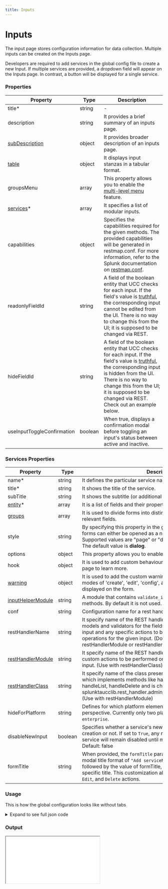 ```yaml
---
title: Inputs
---
```


# Inputs

The input page stores configuration information for data collection. Multiple inputs can be created on the Inputs page.

Developers are required to add services in the global config file to create a new Input. If multiple services are
provided, a dropdown field will appear on the Inputs page. In contrast, a button will be displayed for a single service.

### Properties

| Property                                                                  | Type    | Description                                                                                                                                                                                                                                                                                                                                          |
| ------------------------------------------------------------------------- | ------- | ---------------------------------------------------------------------------------------------------------------------------------------------------------------------------------------------------------------------------------------------------------------------------------------------------------------------------------------------------- |
| title<span class="required-asterisk">\*</span>                            | string  | -                                                                                                                                                                                                                                                                                                                                                    |
| description                                                               | string  | It provides a brief summary of an inputs page.                                                                                                                                                                                                                                                                                                       |
| [subDescription](../advanced/sub_description.md)                          | object  | It provides broader description of an inputs page.                                                                                                                                                                                                                                                                                                   |
| [table](../table.md)                                                      | object  | It displays input stanzas in a tabular format.                                                                                                                                                                                                                                                                                                       |
| groupsMenu                                                                | array   | This property allows you to enable the [multi-level menu](./multilevel_menu.md) feature.                                                                                                                                                                                                                                                             |
| [services](#services-properties)<span class="required-asterisk">\*</span> | array   | It specifies a list of modular inputs.                                                                                                                                                                                                                                                                                                               |
| capabilities | object | Specifies the capabilities required for the given methods. The provided capabilities will be generated in restmap.conf. For more information, refer to the Splunk documentation on [restmap.conf](https://docs.splunk.com/Documentation/Splunk/latest/Admin/restmapconf#restmap.conf.spec).|
| readonlyFieldId                                                           | string  | A field of the boolean entity that UCC checks for each input. If the field's value is [truthful](https://docs.splunk.com/Documentation/Splunk/latest/SearchReference/ListOfDataTypes), the corresponding input cannot be edited from the UI. There is no way to change this from the UI; it is supposed to be changed via REST.                      |
| hideFieldId                                                               | string  | A field of the boolean entity that UCC checks for each input. If the field's value is [truthful](https://docs.splunk.com/Documentation/Splunk/latest/SearchReference/ListOfDataTypes), the corresponding input is hidden from the UI. There is no way to change this from the UI; it is supposed to be changed via REST. Check out an example below. |
| useInputToggleConfirmation                                                | boolean | When true, displays a confirmation modal before toggling an input's status between active and inactive.                                                                                                                                                                                                                                                                 |

### Services Properties

| Property                                                              | Type   | Description                                                                                                                                                                                                                                                                         |
| --------------------------------------------------------------------- | ------ | ----------------------------------------------------------------------------------------------------------------------------------------------------------------------------------------------------------------------------------------------------------------------------------- |
| name<span class="required-asterisk">\*</span>                         | string | It defines the particular service name.                                                                                                                                                                                                                                             |
| title<span class="required-asterisk">\*</span>                        | string | It shows the title of the service.                                                                                                                                                                                                                                                  |
| subTitle                                                              | string | It shows the subtitle (or additional information) of the service.                                                                                                                                                                                                                   |
| [entity](../entity/index.md)<span class="required-asterisk">\*</span> | array  | It is a list of fields and their properties.                                                                                                                                                                                                                                        |
| [groups](../advanced/groups_feature.md)                               | array  | It is used to divide forms into distinct sections, each comprising relevant fields.                                                                                                                                                                                                 |
| style                                                                 | string | By specifying this property in the global configuration file, the forms can either be opened as a new page or in a dialog. <br>Supported values are "page" or "dialog". <br> The default value is **dialog**.                                                                       |
| options                                                               | object | This property allows you to enable the [saveValidator](../advanced/save_validator.md) feature.                                                                                                                                                                                      |
| hook                                                                  | object | It is used to add custom behaviour to forms. Visit the [Custom Hook](../custom_ui_extensions/standard/custom_hook.md) page to learn more.                                                                                                                                                    |
| [warning](../advanced/custom_warning.md)                              | object | It is used to add the custom warning message for each of the modes of 'create', 'edit', 'config', and 'clone'. The message is displayed on the form.                                                                                                                                |
| [inputHelperModule](./helper.md)                                      | string | A module that contains `validate_input` and `stream_events` methods. By default it is not used.                                                                                                                                                                                     |
| conf                                                                  | string | Configuration name for a rest handler.                                                                                                                                                                                                                                              |
| restHandlerName                                                       | string | It specify name of the REST handler script, that provides fields, models and validators for the fields supported under the specified input and any specific actions to be performed on CRUD operations for the given input. (Do NOT use with restHandlerModule or restHandlerClass) |
| [restHandlerModule](../advanced/custom_rest_handler.md)               | string | It specify name of the REST handler script that implements the custom actions to be performed on CRUD operations for the given input. (Use with restHandlerClass)                                                                                                                   |
| [restHandlerClass](../advanced/custom_rest_handler.md)                | string | It specify name of the class present in the restHandlerModule, which implements methods like handleCreate, handleEdit, handleList, handleDelete and is child class of splunktaucclib.rest_handler.admin_external.AdminExternalHandler. (Use with restHandlerModule)                 |
| hideForPlatform                                                       | string | Defines for which platform element should be hidden from UI perspective. Currently only two platforms are supported `cloud` or `enterprise`.                                                                                                                                        |
| disableNewInput                                                       | boolean | Specifies whether a service's new input should be disabled on creation or not. If set to `True`, any new input created from the service will remain disabled until manually enabled by the user. Default: false             |
| formTitle                                                             | string | When provided, the `formTitle` parameter will override the default modal title format of `"Add serviceName"`. The modal will display `Add` followed by the value of formTitle, allowing for a custom, context-specific title. This customization also applies to modals for `Clone`, `Edit`, and `Delete` actions.                                                                                                                                     |

### Usage

This is how the global configuration looks like without tabs
<details>
  <summary>Expand to see full json code </summary>
  ```json
  --8<-- "ui/src/pages/Input/stories/globalConfig.json"
  ```
</details>

### Output

<iframe src="/addonfactory-ucc-generator/storybook/?path=/story/pages-inputpage--input-page-view&full=1&shortcuts=false&singleStory=true"></iframe>
